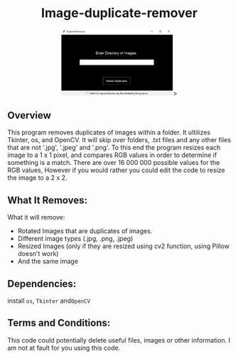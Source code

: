 <div align="center">

# Image-duplicate-remover

</div>
<p align="center">
  <img src="https://raw.githubusercontent.com/AydenBravender/Image-duplicate-remover/main/Screenshot%202023-09-28%20171000.jpg" alt="Example Tkinter window" width="50%" height="50%">>
</p>

## Overview

This program removes duplicates of images within a folder. It ultilizes Tkinter, os, and OpenCV. It will skip over folders, .txt files and any other files that are not '.jpg', '.jpeg' and '.png'. To this end the program resizes each image to a 1 x 1 pixel, and compares RGB values in order to determine if something is a match. There are over 16 000 000 possible values for the RGB values, However if you would rather you could edit the code to resize the image to a 2 x 2.

## What It Removes:
What it will remove:
- Rotated Images that are duplicates of images.
- Different image types (.jpg, .png, .jpeg)
- Resized Images (only if they are resized using cv2 function, using Pillow doesn't work)
- And the same image

## Dependencies:
install ```os```, ```Tkinter``` and```OpenCV```
  

## Terms and Conditions:
This code could potentially delete useful files, images or other information. I am not at fault for you using this code.




